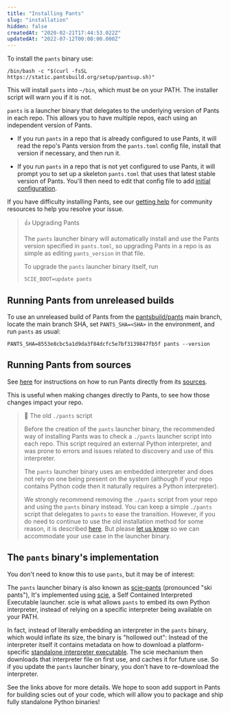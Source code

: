 ```yaml
---
title: "Installing Pants"
slug: "installation"
hidden: false
createdAt: "2020-02-21T17:44:53.022Z"
updatedAt: "2022-07-12T00:00:00.000Z"
---
```


To install the `pants` binary use:

```
/bin/bash -c "$(curl -fsSL https://static.pantsbuild.org/setup/pantsup.sh)" 
```

This will install `pants` into `~/bin`, which must be on your PATH. The installer script will warn you if it is not.

`pants` is a launcher binary that delegates to the underlying version of Pants in each repo. This allows you to have multiple repos, each using an independent version of Pants.

- If you run `pants` in a repo that is already configured to use Pants, it will read the repo's Pants version from the `pants.toml` config file, install that version if necessary, and then run it.

- If you run `pants` in a repo that is not yet configured to use Pants, it will prompt you to set up a skeleton `pants.toml` that uses that latest stable version of Pants. You'll then need to edit that config file to add [initial configuration](doc:initial-configuration).

If you have difficulty installing Pants, see our [getting help](doc:getting-help) for community resources to help you resolve your issue.

> 👍 Upgrading Pants
> 
> The `pants` launcher binary will automatically install and use the Pants version specified in `pants.toml`, so upgrading Pants in a repo is as simple as editing `pants_version` in that file.
>
> To upgrade the `pants` launcher binary itself, run
> ```
> SCIE_BOOT=update pants
> ```

Running Pants from unreleased builds
------------------------------------

To use an unreleased build of Pants from the [pantsbuild/pants](https://github.com/pantsbuild/pants) main branch, locate the main branch SHA, set `PANTS_SHA=<SHA>` in the environment, and run `pants` as usual:

```
PANTS_SHA=8553e8cbc5a1d9da3f84dcfc5e7bf3139847fb5f pants --version
```

Running Pants from sources
--------------------------

See [here](doc:running-pants-from-sources) for instructions on how to run Pants directly from its [sources](https://github.com/pantsbuild/pants).

This is useful when making changes directly to Pants, to see how those changes impact your repo.


> 🚧 The old `./pants` script
>
> Before the creation of the `pants` launcher binary, the recommended way of installing Pants was to check a `./pants` launcher script into each repo. This script required an external Python interpreter, and was prone to errors and issues related to discovery and use of this interpreter. 
> 
> The `pants` launcher binary uses an embedded interpreter and does not rely on one being present on the system (although if your repo contains Python code then it naturally requires a Python interpreter).
> 
> We strongly recommend removing the `./pants` script from your repo and using the `pants` binary instead. You can keep a simple `./pants` script that delegates to `pants` to ease the transition. However, if you do need to continue to use the old installation method for some reason, it is described [here](doc:manual-installation). But please [let us know](doc:getting-help) so we can accommodate your use case in the launcher binary.

The `pants` binary's implementation
-----------------------------------

You don't need to know this to use `pants`, but it may be of interest:

The `pants` launcher binary is also known as [scie-pants](https://github.com/pantsbuild/scie-pants) (pronounced "ski pants"), It's implemented using [scie](https://github.com/a-scie/jump), a Self Contained Interpreted Executable launcher. scie is what allows `pants` to embed its own Python interpreter, instead of relying on a specific interpreter being available on your PATH. 

In fact, instead of literally embedding an interpreter in the `pants` binary, which would inflate its size, the binary is "hollowed out": Instead of the interpreter itself it contains metadata on how to download a platform-specific [standalone interpreter executable](https://gregoryszorc.com/docs/python-build-standalone/main/). The scie mechanism then downloads that interpreter file on first use, and caches it for future use. So if you update the `pants` launcher binary, you don't have to re-download the interpreter.

See the links above for more details. We hope to soon add support in Pants for building scies out of your code, which will allow you to package and ship fully standalone Python binaries!
